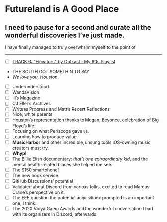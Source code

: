 # Futureland is A Good Place
## I need to pause for a second and curate all the wonderful discoveries I’ve just made.
I have finally managed to truly overwhelm myself to the point of 

- - - -
- [ ] [TRACK 6: "Elevators" by Outkast - My 90s Playlist](https://pca.st/episode/dff64a3f-a4da-4930-9b8a-dba89f868b20)
* THE SOUTH GOT SOMETHIN TO SAY
* *We love you, Houston*.

- [ ] Underunderstood
- [ ] WandaVision
- [ ] Ill’s Magazine
- [ ] CJ Eller’s Archives
- [ ] Writeas Progress and Matt’s Recent Reflections
- [ ] Nice, white parents
- [ ] Houston’s representation thanks to Megan, Beyonce, celebration of Big Floyd’s life.
- [ ] Focusing on what Periscope gave us.
- [ ] Learning how to produce value
- [ ] **MusicHarbor** and other incredible, unsung tools iOS-owning music creators must try.
- [ ] **Whyp!**
- [ ] The Billie Elish documentary: *that’s one extraordinary kid*, and the mental health-related biases she helped me see.
- [ ] The $150 smartphone! 
- [ ] The new book service.
- [ ] GitHub Discussions’ potential
- [ ] Validated about Discord from various folks, excited to read Marcus Crane’s perspective on it.
- [ ] The EEE question the potential acquisitionx prompted is an important one, I think.
- [ ] The 2020 Vidya Gaem Awards and the wonderful conversation I had with its organizers in Discord, afterwards. 